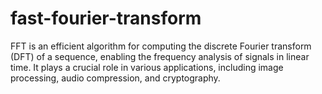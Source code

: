 # fast-fourier-transform
FFT is an efficient algorithm for computing the discrete Fourier transform (DFT) of a sequence, enabling the frequency analysis of signals in linear time. It plays a crucial role in various applications, including image processing, audio compression, and cryptography.
